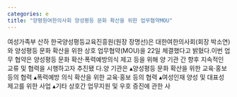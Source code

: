 ```yaml
---
categories: e
title: "양평원여한의사회 양성평등 문화 확산을 위한 업무협약MOU"
---
```

여성가족부 산하 한국양성평등교육진흥원(원장 장명선)은 대한여한의사회(회장 박소연)와 양성평등 문화 확산을 위한 상호 업무협약(MOU)을 22일 체결했다고 밝혔다.이번 업무 협약은 양성평등 문화 확산·폭력예방의식 제고 등을 위해 양 기관 간 향후 지속적인 교류 및 협력을 시행하고자 추진됐 다.양 기관은 &#9652;양성평등 문화 확산을 위한 교육·홍보 등의 협력 &#9652;폭력예방 의식 확산을 위한 교육·홍보 등의 협력 &#9652;여성인재 양성 및 대표성 제고를 위한 사업 &#9652;기타 상호간 업무지원 및 우호 증진에 관한 사